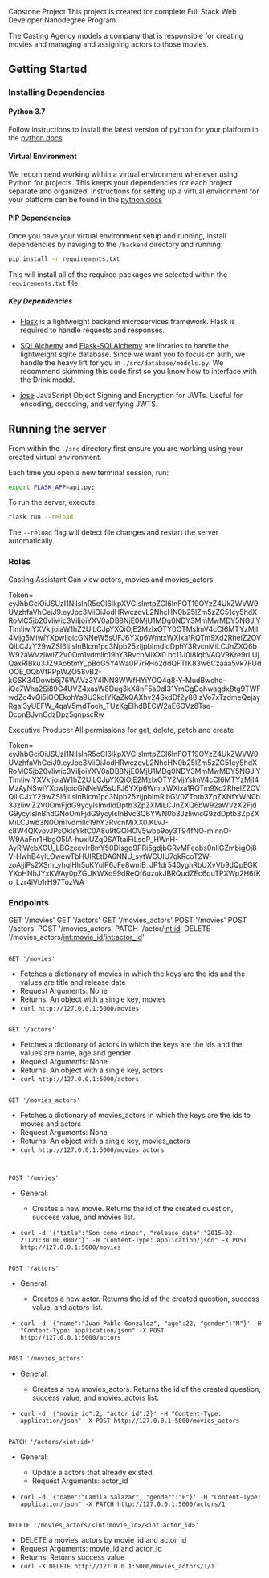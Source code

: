 Capstone Project
This project is created for complete Full Stack Web Developer Nanodegree Program.

The Casting Agency models a company that is responsible for creating movies and managing and assigning actors to those movies. 

## Getting Started

### Installing Dependencies

#### Python 3.7

Follow instructions to install the latest version of python for your platform in the [python docs](https://docs.python.org/3/using/unix.html#getting-and-installing-the-latest-version-of-python)

#### Virtual Environment

We recommend working within a virtual environment whenever using Python for projects. This keeps your dependencies for each project separate and organized. Instructions for setting up a virtual environment for your platform can be found in the [python docs](https://packaging.python.org/guides/installing-using-pip-and-virtual-environments/)

#### PIP Dependencies

Once you have your virtual environment setup and running, install dependencies by naviging to the `/backend` directory and running:

```bash
pip install -r requirements.txt
```

This will install all of the required packages we selected within the `requirements.txt` file.

##### Key Dependencies

- [Flask](http://flask.pocoo.org/) is a lightweight backend microservices framework. Flask is required to handle requests and responses.

- [SQLAlchemy](https://www.sqlalchemy.org/) and [Flask-SQLAlchemy](https://flask-sqlalchemy.palletsprojects.com/en/2.x/) are libraries to handle the lightweight sqlite database. Since we want you to focus on auth, we handle the heavy lift for you in `./src/database/models.py`. We recommend skimming this code first so you know how to interface with the Drink model.

- [jose](https://python-jose.readthedocs.io/en/latest/) JavaScript Object Signing and Encryption for JWTs. Useful for encoding, decoding, and verifying JWTS.

## Running the server

From within the `./src` directory first ensure you are working using your created virtual environment.

Each time you open a new terminal session, run:

```bash
export FLASK_APP=api.py;
```

To run the server, execute:

```bash
flask run --reload
```

The `--reload` flag will detect file changes and restart the server automatically.


### Roles
Casting Assistant
   Can view actors, movies and movies_actors
   
   Token= eyJhbGciOiJSUzI1NiIsInR5cCI6IkpXVCIsImtpZCI6InFOT19OYzZ4UkZWVW9UVzhfaVhCeiJ9.eyJpc3MiOiJodHRwczovL2NhcHN0b25lZm5zZC51cy5hdXRoMC5jb20vIiwic3ViIjoiYXV0aDB8NjE0MjU1MDg0NDY3MmMwMDY5NGJlYTlmIiwiYXVkIjoiaW1hZ2UiLCJpYXQiOjE2MzIxOTY0OTMsImV4cCI6MTYzMjI4Mjg5MiwiYXpwIjoicGNNeW5sUFJ6YXp6WmtxWXlxa1RQTm9Xd2RhelZ2OVQiLCJzY29wZSI6IiIsInBlcm1pc3Npb25zIjpbImdldDphY3RvcnMiLCJnZXQ6bW92aWVzIiwiZ2V0Om1vdmllc19hY3RvcnMiXX0.bc11J0i8IqbVAQV9Kre9rLUjQaxRIBku3JZ9Ao6tmY_pBoG5Y4Wa0P7rRHo2ddQFTIK83w6Czaaa5vk7FUdOOE_0QbVfRPpWZO58vB2-kGSK34Dowb6j76WAVz3Y4INN8WWfHYiYOQ4q8-Y-MudBwchq-iQc7Wha2Si89G4UVZ4xasW8Dug3kX8nF5a0dl31YmCgDohwagdxBtg9TWFwdZc4vQi5iOOEkohYa9U3koIYKaZkQAXhv24SkdDf2y88IzVo7xTzdmeQejayRgal3yUEFW_4qaV5mdToeh_TUzKgEIhdBECW2aE6OVz8Tse-DcpnBJvnCdzDpz5gnpscRw

Executive Producer
   All permissions for get, delete, patch and create
   
   Token= eyJhbGciOiJSUzI1NiIsInR5cCI6IkpXVCIsImtpZCI6InFOT19OYzZ4UkZWVW9UVzhfaVhCeiJ9.eyJpc3MiOiJodHRwczovL2NhcHN0b25lZm5zZC51cy5hdXRoMC5jb20vIiwic3ViIjoiYXV0aDB8NjE0MjU1MDg0NDY3MmMwMDY5NGJlYTlmIiwiYXVkIjoiaW1hZ2UiLCJpYXQiOjE2MzIxOTY2MjYsImV4cCI6MTYzMjI4MzAyNSwiYXpwIjoicGNNeW5sUFJ6YXp6WmtxWXlxa1RQTm9Xd2RhelZ2OVQiLCJzY29wZSI6IiIsInBlcm1pc3Npb25zIjpbImRlbGV0ZTptb3ZpZXNfYWN0b3JzIiwiZ2V0OmFjdG9ycyIsImdldDptb3ZpZXMiLCJnZXQ6bW92aWVzX2FjdG9ycyIsInBhdGNoOmFjdG9ycyIsInBvc3Q6YWN0b3JzIiwicG9zdDptb3ZpZXMiLCJwb3N0Om1vdmllc19hY3RvcnMiXX0.KLvJ-c8W4QKvovJPsOklsYktC0A8u9tGOHOV5wbo9oy3T94fNO-mlnnO-W9AaFnr1HbgO5IA-huxlUZq0SATtaiFiLsqP_HWnH-AyRjWcbXGU_LBGzeevIrBmY50DIsgq9PRi5gdjbGRvMFeobs0nllGZmbigOj8V-HwhB4ylLOwewTbHUIREtDA6NNU_sytWCUIU7qkRcoT2W-zoAjjiPs2XSmLyhqlHh5uKYulP6JFe8wmB_JP1dr540yghRbUXvVb9dQpEGKYXoHNhJYxKWAy0pZGUKWXo99dReQf6uzukJBRQudZEc6duTPXWp2H6fKo_Lzr4iVb1rH97TozWA

### Endpoints
GET '/movies'
GET '/actors'
GET '/movies_actors'
POST '/movies'
POST '/actors'
POST '/movies_actors'
PATCH '/actor/<int:id>'
DELETE '/movies_actors/<int:movie_id>/<int:actor_id>'
```

GET '/movies'
```
- Fetches a dictionary of movies in which the keys are the ids and the values are title and release date
- Request Arguments: None
- Returns: An object with a single key, movies
- `curl http://127.0.0.1:5000/movies`
```

GET '/actors'
```
- Fetches a dictionary of actors in which the keys are the ids and the values are name, age and gender
- Request Arguments: None
- Returns: An object with a single key, actors
- `curl http://127.0.0.1:5000/actors`
```

GET '/movies_actors'
```
- Fetches a dictionary of movies_actors in which the keys are the ids to movies and actors
- Request Arguments: None
- Returns: An object with a single key, movies_actors
- `curl http://127.0.0.1:5000/movies_actors`
```


POST '/movies'
```
- General:
   - Creates a new movie. Returns the id of the created question, success value, and movies list.

- `curl -d '{"title":"Son como ninos", "release_date":"2015-02-21T21:30:00.000Z"}' -H "Content-Type: application/json" -X POST http://127.0.0.1:5000/movies`

```

POST '/actors'
```
- General:
   - Creates a new actor. Returns the id of the created question, success value, and actors list.

- `curl -d '{"name":"Juan Pablo Gonzalez", "age":22, "gender":"M"}' -H "Content-Type: application/json" -X POST http://127.0.0.1:5000/actors`

```

POST '/movies_actors'
```
- General:
   - Creates a new movies_actors. Returns the id of the created question, success value, and movies_actors list.

- `curl -d '{"movie_id":2, "actor_id":2}' -H "Content-Type: application/json" -X POST http://127.0.0.1:5000/movies_actors`

```

PATCH '/actors/<int:id>'
```
- General:
   - Update a actors that already existed. 
   - Request Arguments: actor_id 

- `curl -d '{"name":"Camila Salazar", "gender":"F"}' -H "Content-Type: application/json" -X PATCH http://127.0.0.1:5000/actors/1`
```

DELETE '/movies_actors/<int:movie_id>/<int:actor_id>'
```
- DELETE a movies_actors by movie_id and actor_id
- Request Arguments: movie_id and actor_id
- Returns: Returns success value
- `curl -X DELETE http://127.0.0.1:5000/movies_actors/1/1`
```
